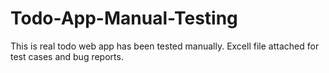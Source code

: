 # Todo-App-Manual-Testing
This is real todo web app has been tested manually. Excell file attached for test cases and bug reports.  
